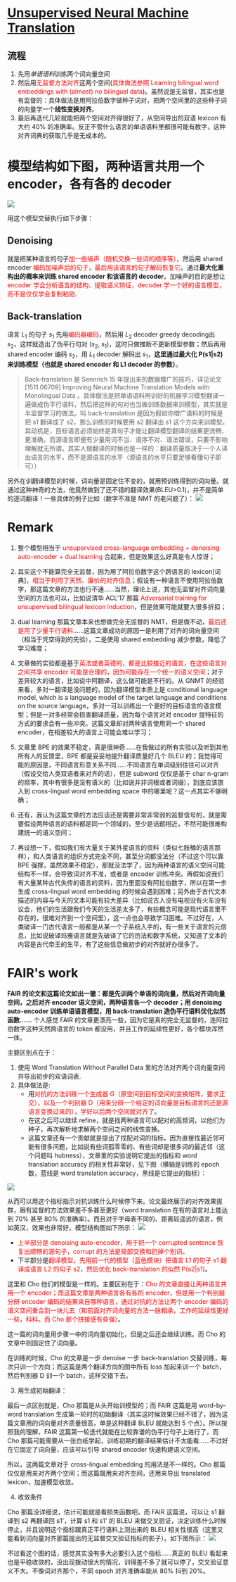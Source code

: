 # [Unsupervised Neural Machine Translation]()

## 流程

1. 先用*单语语料*训练两个词向量空间
2. 然后用<font style="color:Red">无监督方法对齐</font>这两个空间(<font style="color:Red">具体做法参照 Learning bilingual word embeddings with (almost) no bilingual data</font>)。虽然说是无监督，其实也是有监督的：具体做法是用阿拉伯数字做种子词对，把两个空间里的这些种子词的向量学一个**线性变换对齐**。
3. 最后再迭代几轮就能把两个空间对齐得很好了，从空间导出的双语 lexicon 有大约 40% 的准确率。反正不管什么语言的单语语料里都很可能有数字，这种对齐词典的获取几乎是无成本的。

# 模型结构如下图，两种语言共用一个 encoder，各有各的 decoder

![](https://pic2.zhimg.com/50/v2-9ee6dff2563ce227774c498f43e1d5f8_hd.jpg)

用这个模型交替执行如下步骤：

## Denoising

就是把某种语言的句子<font style="color:Red">加一些噪声（随机交换一些词的顺序等）</font>，然后用 shared encoder <font style="color:Red">编码加噪声后的句子，最后用该语言的句子解码恢复它</font>。通过**最大化重构出的概率来训练 shared encoder 和该语言的 decoder**。加噪声的目的是想让 <font style="color:Red">encoder 学会分析语言的结构、提取语义特征，decoder 学一个好的语言模型，而不是仅仅学会复制粘贴</font>.

## Back-translation

语言 $L_1$ 的句子 $s_1$ 先用<font style="color:Red">编码器编码</font>，然后用 $L_2$ decoder greedy decoding出 $s_2$，这样就造出了伪平行句对 ($s_2$, $s_1$)，这时只做推断不更新模型参数；然后再用 shared encoder 编码 $s_2$，用 $L_1$ decoder 解码出 $s_1$，**这里通过最大化 P(s1|s2) 来训练模型（也就是 shared encoder 和 L1 decoder 的参数）**。

> Back-translation 是 Sennrich 15 年提出来的数据增广的技巧，详见论文 [1511.06709] Improving Neural Machine Translation Models with Monolingual Data 。具体做法是把单语语料用训好的机器学习模型翻译一遍做成伪平行语料，然后把这样的句对也当做训练数据来训模型，其实就是半监督学习的做法。叫 back-translation 是因为假如你增广语料的时候是把 s1 翻译成了 s2，那么训练的时候要用 s2 翻译出 s1 这个方向来训模型。其动机是，目标语言必须始终是真句子才能让翻译模型翻译的结果更流畅、更准确，而源语言即便有少量用词不当、语序不对、语法错误，只要不影响理解就无所谓。其实人做翻译的时候也是一样的：翻译质量取决于一个人译出语言的水平，而不是源语言的水平（源语言的水平只要足够看懂句子即可））

另外在训翻译模型的时候，词向量是固定住不变的，就用预训练得到的词向量。就通过这种神奇的方法，他竟然做到了还不错的翻译效果(BLEU>0.1)，并不是简单的逐词翻译！一些具体的例子比如（数字不准是 NMT 的老问题了）：
![](https://pic4.zhimg.com/50/v2-6928a6d3fd79bf22db9cccd6d2fc0136_hd.jpg)

# Remark

1. 整个模型相当于 <font style="color:Red">unsupervised cross-language embedding + denoising auto-encoder + dual learning</font> 合起来，但是效果这么好真是令人惊讶；

2. 其实这个不能算完全无监督，因为用了阿拉伯数字这个跨语言的 lexicon[词典]，<font style="color:Red">相当于利用了天然、廉价的对齐信息</font>；假设有一种语言不使用阿拉伯数字，那这篇文章的方法也行不通……当然，理论上说，其他无监督对齐词向量空间的方法也可以，比如说清华 ACL'17 那篇 <font style="color:Red">Adversarial training for unsupervised bilingual lexicon induction</font>，但是效果可能就要大很多折扣；

3. dual learning 那篇文章本来也想做完全无监督的 NMT，但是做不动，<font style="color:Red">最后还是用了少量平行语料</font>……这篇文章成功的原因一是利用了对齐的词向量空间（相当于凭空得到的先验），二是使用 shared embedding 减少参数，降低了学习难度；

4. 文章做的实验都是基于<font style="color:Red">英法或者英德的，都是比较接近的语言，在这些语言对之间共享 encoder 可能是合理的，因为可能存在一个统一的语义空间</font>；对于差异较大的语言，比如说中阿翻译，这么做可能是不行的。从 GNMT 的经验来看，多对一翻译是没问题的，因为翻译模型本质上是 conditional language model, which is a language model of the target language and conditions on the source language，多对一可以训练出一个更好的目标语言的语言模型；但是一对多经常会损害翻译质量，因为每个语言对对 encoder 提特征的方式的要求会有一些冲突。这篇文章却对两种语言使用同一个 shared encoder，在相差较大的语言上可能会难以学习；

5. 文章里 BPE 的效果不稳定，真是很神奇……在我做过的所有实验以及听到其他所有人的反馈里，BPE 都是妥妥地提升翻译质量好几个 BLEU 的；我觉得可能的原因是，不同语言形意关系不同……不同语言在单词级别往往可以对齐（假设交给人类双语者来对齐的话），但是 subword 仅仅是基于 char n-gram 的频率，其中有很多是没有语义的（比如说并非词根或者词缀），到底应该嵌入到 cross-lingual word embedding space 中的哪里呢？这一点其实不够明确；

6. 还有，我认为这篇文章的方法应该还是需要非常非常弱的监督信号的，就是需要假设两种语言的语料都是同一个领域的，至少是话题相近，不然可能很难构建统一的语义空间；

7. 再设想一下，假如我们有大量关于某外星语言的资料（类似七肢桶的语言那样），和人类语言的组织方式完全不同，甚至分词都没法分（不过这个可以靠 BPE 强撑，虽然效果不稳定），那就没法学了，因为两种语言的语义空间可能结构不一样，会导致词对齐不准，或者是 encoder 训练冲突。再假如说我们有大量某种古代失传的语言的资料，因为里面没有阿拉伯数字，所以在第一步生成 cross-lingual word embedding 的时候会遇到困难；另外由于古代文本描述的内容与今天的文本可能有较大差异（比如说古人没有电视没有火车没有议会，他们的生活跟我们今天的生活差太多了，有些概念可能是现代语言里不存在的，很难对齐到一个空间里），这一点也会导致学习困难。不过好在，人类破译一门古代语言一般都是从某一个子系统入手的，有一些关于语言的元信息，比如说破译玛雅语言就是先破译了它的历法和数字系统，又知道了文本的内容是古代帝王的生平，有了这些信息做初步的对齐就好办很多了。


# FAIR's work

**FAIR 的论文和这篇论文如出一辙：都是先训两个单语的词向量，然后对齐词向量空间，之后对齐 encoder 语义空间，两种语言各一个 decoder；用 denoising auto-encoder 训练单语语言模型，用 back-translation 造伪平行语料优化似然函数……** 个人感觉 FAIR 的文章更漂亮一些，因为它是真的完全无监督的，连阿拉伯数字这种天然跨语言的 token 都没用，并且工作的延续性更好，各个模块浑然一体。

主要区别点在于：

1. 使用 Word Translation Without Parallel Data 里的方法对齐两个词向量空间并导出初步的双语词表.
2. 具体做法是:
    - 用<font style="color:Red">对抗的方法训练一个生成器 G（原空间到目标空间的变换矩阵，要求正交），以及一个判别器 D（用来分辨一个给定的词向量是目标语言的还是源语言变换过来的），学好以后两个空间就对齐了</font>。
    - 在这之后可以继续 refine，就是找两种语言可以配对的高频词，以他们为种子，再次解析地求解两个空间之间的线性变换。
    - 这篇文章还有一个贡献就是提出了找配对词的指标，因为直接找最近邻可能有很多问题，比如说有些词孤零零的、有些词却是很多词的最近邻（这个问题叫 hubness），文章里的实验说明它提出的指标和 word translation accuracy 的相关性非常好，见下图（横轴是训练的 epoch 数，蓝线是 word translation accuracy，黑线是它提出的指标）：

![](https://pic4.zhimg.com/50/v2-46182692fc66d42609005ac9b9bfc7f7_hd.jpg)

从而可以用这个指标指示对抗训练什么时候停下来。论文最终展示的对齐效果拔群，跟有监督的方法效果差不多甚至更好（word translation 在有的语言对上能达到 70% 甚至 80% 的准确率）。而且对于字母表不同的、距离较遥远的语言，例如英汉，效果也非常好。模型结构图如下所示：
![](https://pic2.zhimg.com/50/v2-4910b992cb8e5002259e661c70dd75cb_hd.jpg)

- <font style="color:red">上半部分是 denoising auto-encoder，用于把一个 corrupted sentence 恢复出顺畅的源句子，corrupt 的方法是局部交换和扔掉个别词。</font>
- 下半部分是<font style="color:red">翻译模型，先用前一代的模型（蓝色模块）把语言 L1 的句子 s1 翻译成语言 L2 的句子 s2，然后优化 back-translation 的似然 P(s2|s1)</font>。

这里和 Cho 他们的模型是一样的。主要区别在于：<font style="color:red">Cho 的文章直接让两种语言共用一个 encoder；而这篇文章是两种语言各有各的 encoder，但是用一个判别器分辨 encoder 编码的结果来自哪种语言，通过对抗的方法让两个 encoder 编码的语义空间重合到一块儿去（和前面对齐词向量的方法一脉相承，工作的延续性更好一些，科科。而 Cho 那个拼接感有些强）</font>。

这一篇的词向量用步骤一中的词向量初始化，但是之后还会继续训练。而 Cho 的文章中则固定住了词向量。

在训练的时候，Cho 的文章是一步 denoise 一步 back-translation 交替训练，每次只训一个方向；而这篇是两个翻译方向的图中所有 loss 加起来训一个 batch，然后判别器 D 训一个 batch，这样交错下去。

3. 用生成初始翻译：

最后一点区别就是，Cho 那篇是从头开始训模型的；而 FAIR 这篇是用 word-by-word translation 生成第一轮时的初始翻译（其实这时候效果已经不错了，因为这篇文章用的词向量对齐质量很高，单是这种翻译 BLEU 就能达到 5 个点）。所以按照我的理解，FAIR 这篇第一轮迭代就能在比较靠谱的伪平行句子上进行了，而 Cho 那篇可能需要从一张白纸学起，训练初期的翻译结果估计不太能看……不过好在它固定了词向量，应该可以引导 shared encoder 快速构建语义空间。

所以，这两篇文章对于 cross-lingual embedding 的用法是不一样的。Cho 那篇仅仅是用来对齐两个空间；而这篇既用来对齐空间，还用来导出 translated lexicon，加速模型收敛。

4. 收敛条件

Cho 那篇没详细说，估计可能就是看损失函数吧。而 FAIR 这篇说，可以让 s1 翻译到 s2 再翻译回 s1'，计算 s1 和 s1' 的 BLEU 来做交叉验证，决定训练什么时候停止，并且说明这个指标跟真正平行语料上测出来的 BLEU 相关性很高（这里又能看到词向量对齐那篇提出的无监督交叉验证指标的影子）。如下图所示：
![](https://pic3.zhimg.com/50/v2-7c142e09be353426136c682737bb7619_hd.jpg)

不过看这个图的话，感觉其实没有多大必要引入这个指标……真正的 BLEU 看起来也是平稳收敛的，没出现拨动很大的情况，训得差不多了就可以停了，交叉验证意义不大。不像词对齐那个，不同 epoch 对齐准确率能从 80% 抖到 20%。
